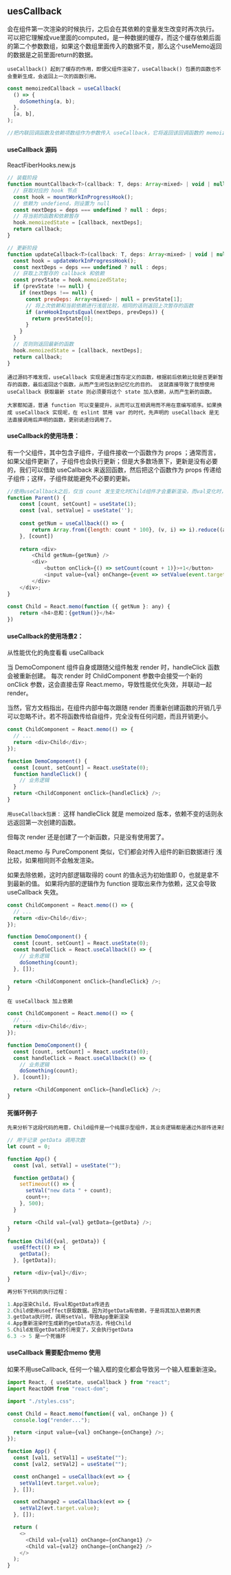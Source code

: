 ## uesCallback
会在组件第一次渲染的时候执行，之后会在其依赖的变量发生改变时再次执行。
可以把它理解成vue里面的computed，是一种数据的缓存，而这个缓存依赖后面的第二个参数数组，如果这个数组里面传入的数据不变，那么这个useMemo返回的数据是之前里面return的数据。
```
useCallback() 起到了缓存的作用，即便父组件渲染了，useCallback() 包裹的函数也不会重新生成，会返回上一次的函数引用。
```

```js
const memoizedCallback = useCallback(
  () => {
    doSomething(a, b);
  },
  [a, b],
);

//把内联回调函数及依赖项数组作为参数传入 useCallback，它将返回该回调函数的 memoized 版本，该回调函数仅在某个依赖项改变时才会更新。当你把回调函数传递给经过优化的并使用引用相等性去避免非必要渲染（例如 shouldComponentUpdate）的子组件时，它将非常有用。
```
#### useCallback 源码
ReactFiberHooks.new.js
```js
// 装载阶段
function mountCallback<T>(callback: T, deps: Array<mixed> | void | null): T {
  // 获取对应的 hook 节点
  const hook = mountWorkInProgressHook();
  // 依赖为 undefiend，则设置为 null
  const nextDeps = deps === undefined ? null : deps;
  // 将当前的函数和依赖暂存
  hook.memoizedState = [callback, nextDeps];
  return callback;
}

// 更新阶段
function updateCallback<T>(callback: T, deps: Array<mixed> | void | null): T {
  const hook = updateWorkInProgressHook();
  const nextDeps = deps === undefined ? null : deps;
  // 获取上次暂存的 callback 和依赖
  const prevState = hook.memoizedState;
  if (prevState !== null) {
    if (nextDeps !== null) {
      const prevDeps: Array<mixed> | null = prevState[1];
      // 将上次依赖和当前依赖进行浅层比较，相同的话则返回上次暂存的函数
      if (areHookInputsEqual(nextDeps, prevDeps)) {
        return prevState[0];
      }
    }
  }
  // 否则则返回最新的函数
  hook.memoizedState = [callback, nextDeps];
  return callback;
}
```

```
通过源码不难发现，useCallback 实现是通过暂存定义的函数，根据前后依赖比较是否更新暂存的函数，最后返回这个函数，从而产生闭包达到记忆化的目的。 这就直接导致了我想使用 useCallback 获取最新 state 则必须要将这个 state 加入依赖，从而产生新的函数。

大家都知道，普通 function 可以变量提升，从而可以互相调用而不用在意编写顺序。如果换成 useCallback 实现呢，在 eslint 禁用 var 的时代，先声明的 useCallback 是无法直接调用后声明的函数，更别说递归调用了。
```

#### useCallback的使用场景：
有一个父组件，其中包含子组件，子组件接收一个函数作为 props ；通常而言，如果父组件更新了，子组件也会执行更新；但是大多数场景下，更新是没有必要的，我们可以借助 useCallback 来返回函数，然后把这个函数作为 props 传递给子组件；这样，子组件就能避免不必要的更新。
```js
//使用useCallback之后，仅当 count 发生变化时Child组件才会重新渲染，而val变化时，Child 组件是不会重新渲染的
function Parent() {
    const [count, setCount] = useState(1);
    const [val, setValue] = useState('');
 
    const getNum = useCallback(() => {
        return Array.from({length: count * 100}, (v, i) => i).reduce((a, b) => a+b)
    }, [count])
 
    return <div>
        <Child getNum={getNum} />
        <div>
            <button onClick={() => setCount(count + 1)}>+1</button>
            <input value={val} onChange={event => setValue(event.target.value)}/>
        </div>
    </div>;
}
 
const Child = React.memo(function ({ getNum }: any) {
    return <h4>总和：{getNum()}</h4>
})
```

#### useCallback的使用场景2：
从性能优化的角度看看 useCallback

当 DemoComponent 组件自身或跟随父组件触发 render 时，handleClick 函数会被重新创建。 每次 render 时 ChildComponent 参数中会接受一个新的 onClick 参数，这会直接击穿 React.memo，导致性能优化失效，并联动一起 render。

当然，官方文档指出，在组件内部中每次跟随 render 而重新创建函数的开销几乎可以忽略不计。若不将函数传给自组件，完全没有任何问题，而且开销更小。
```js
const ChildComponent = React.memo(() => {
  // ...
  return <div>Child</div>;
});

function DemoComponent() {
  const [count, setCount] = React.useState(0);
  function handleClick() {
    // 业务逻辑
  }
  return <ChildComponent onClick={handleClick} />;
}
```

`用useCallback包裹：`
这样 handleClick 就是 memoized 版本，依赖不变的话则永远返回第一次创建的函数。

但每次 render 还是创建了一个新函数，只是没有使用罢了。 

React.memo 与 PureComponent 类似，它们都会对传入组件的新旧数据进行 浅比较，如果相同则不会触发渲染。

如果去除依赖，这时内部逻辑取得的 count 的值永远为初始值即 0，也就是拿不到最新的值。
如果将内部的逻辑作为 function 提取出来作为依赖，这又会导致 useCallback 失效。
```js
const ChildComponent = React.memo(() => {
  // ...
  return <div>Child</div>;
});

function DemoComponent() {
  const [count, setCount] = React.useState(0);
  const handleClick = React.useCallback(() => {
    // 业务逻辑
    doSomething(count);
  }, []);

  return <ChildComponent onClick={handleClick} />;
}
```

`在 useCallback 加上依赖`
```js
const ChildComponent = React.memo(() => {
  // ...
  return <div>Child</div>;
});

function DemoComponent() {
  const [count, setCount] = React.useState(0);
  const handleClick = React.useCallback(() => {
    // 业务逻辑
    doSomething(count);
  }, [count]);

  return <ChildComponent onClick={handleClick} />;
}
```

#### 死循环例子
```js
先来分析下这段代码的用意，Child组件是一个纯展示型组件，其业务逻辑都是通过外部传进来的，这种场景在实际开发中很常见。

// 用于记录 getData 调用次数
let count = 0;

function App() {
  const [val, setVal] = useState("");

  function getData() {
    setTimeout(() => {
      setVal("new data " + count);
      count++;
    }, 500);
  }

  return <Child val={val} getData={getData} />;
}

function Child({val, getData}) {
  useEffect(() => {
    getData();
  }, [getData]);

  return <div>{val}</div>;
}

再分析下代码的执行过程：

1.App渲染Child，将val和getData传进去
2.Child使用useEffect获取数据。因为对getData有依赖，于是将其加入依赖列表
3.getData执行时，调用setVal，导致App重新渲染 
4.App重新渲染时生成新的getData方法，传给Child
5.Child发现getData的引用变了，又会执行getData
6.3 -> 5 是一个死循环
```


#### useCallback 需要配合memo 使用
如果不用useCallback, 任何一个输入框的变化都会导致另一个输入框重新渲染。
```javaScript
import React, { useState, useCallback } from "react";
import ReactDOM from "react-dom";

import "./styles.css";

const Child = React.memo(function({ val, onChange }) {
  console.log("render...");

  return <input value={val} onChange={onChange} />;
});

function App() {
  const [val1, setVal1] = useState("");
  const [val2, setVal2] = useState("");

  const onChange1 = useCallback(evt => {
    setVal1(evt.target.value);
  }, []);

  const onChange2 = useCallback(evt => {
    setVal2(evt.target.value);
  }, []);

  return (
    <>
      <Child val={val1} onChange={onChange1} />
      <Child val={val2} onChange={onChange2} />
    </>
  );
}
```